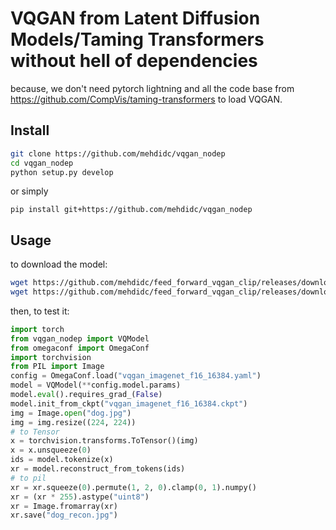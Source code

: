 # VQGAN from Latent Diffusion Models/Taming Transformers without hell of dependencies 

because, we don't need pytorch lightning and all the code base from https://github.com/CompVis/taming-transformers
to load VQGAN.

## Install 

```bash
git clone https://github.com/mehdidc/vqgan_nodep
cd vqgan_nodep
python setup.py develop
```

or simply

`pip install git+https://github.com/mehdidc/vqgan_nodep`

## Usage

to download the model:

```bash
wget https://github.com/mehdidc/feed_forward_vqgan_clip/releases/download/0.1/vqgan_imagenet_f16_16384.yaml
wget https://github.com/mehdidc/feed_forward_vqgan_clip/releases/download/0.1/vqgan_imagenet_f16_16384.ckpt
```

then, to test it:

```python
import torch
from vqgan_nodep import VQModel
from omegaconf import OmegaConf
import torchvision
from PIL import Image
config = OmegaConf.load("vqgan_imagenet_f16_16384.yaml")
model = VQModel(**config.model.params)
model.eval().requires_grad_(False)
model.init_from_ckpt("vqgan_imagenet_f16_16384.ckpt")
img = Image.open("dog.jpg")
img = img.resize((224, 224))
# to Tensor
x = torchvision.transforms.ToTensor()(img)
x = x.unsqueeze(0)
ids = model.tokenize(x)
xr = model.reconstruct_from_tokens(ids)
# to pil
xr = xr.squeeze(0).permute(1, 2, 0).clamp(0, 1).numpy()
xr = (xr * 255).astype("uint8")
xr = Image.fromarray(xr)
xr.save("dog_recon.jpg")
```
